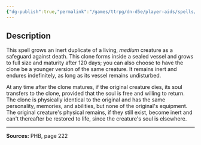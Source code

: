```yaml
---
{"dg-publish":true,"permalink":"/games/ttrpg/dn-d5e/player-aids/spells/level-8/clone/","tags":["ttrpg/dnd/5e","verbal","somatic","material","spell"],"noteIcon":""}
---
```



## Description
This spell grows an inert duplicate of a living, *medium* creature as a safeguard against death.
This clone forms inside a sealed vessel and grows to full size and maturity after 120 days; you can also choose to have the clone be a younger version of the same creature.
It remains inert and endures indefinitely, as long as its vessel remains undisturbed.

At any time after the clone matures, if the original creature dies, its soul transfers to the clone, provided that the soul is free and willing to return.
The clone is physically identical to the original and has the same personality, memories, and abilities, but none of the original's equipment.
The original creature's physical remains, if they still exist, become inert and can't thereafter be restored to life, since the creature's soul is elsewhere.

---

**Sources:** PHB, page 222
